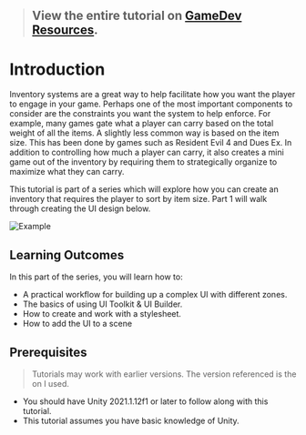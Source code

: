 > ## View the entire tutorial on [GameDev Resources](https://gamedev-resources.com/create-a-spatial-inventory-with-ui-toolkit-part-1/).
> 
# Introduction

Inventory systems are a great way to help facilitate how you want the player to engage in your game. Perhaps one of the most important components to consider are the constraints you want the system to help enforce. For example, many games gate what a player can carry based on the total weight of all the items. A slightly less common way is based on the item size. This has been done by games such as Resident Evil 4 and Dues Ex. In addition to controlling how much a player can carry, it also creates a mini game out of the inventory by requiring them to strategically organize to maximize what they can carry.

This tutorial is part of a series which will explore how you can create an inventory that requires the player to sort by item size. Part 1 will walk through creating the UI design below.

![Example](final.gif)

## Learning Outcomes
In this part of the series, you will learn how to:

* A practical workflow for building up a complex UI with different zones.
* The basics of using UI Toolkit & UI Builder.
* How to create and work with a stylesheet.
* How to add the UI to a scene

## Prerequisites

> Tutorials may work with earlier versions. The version referenced is the on I used.

* You should have Unity 2021.1.12f1 or later to follow along with this tutorial.
* This tutorial assumes you have basic knowledge of Unity.

